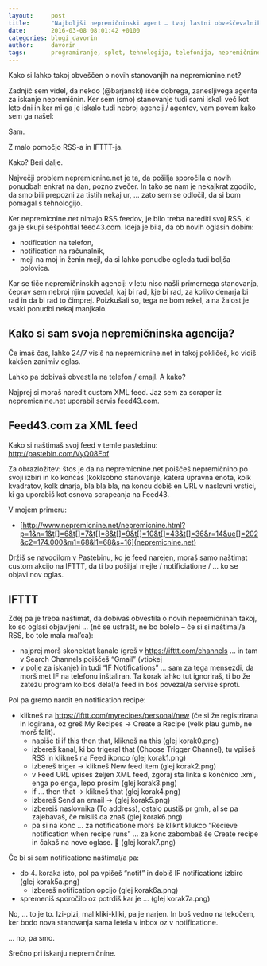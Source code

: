 ```yaml
---
layout: 	post
title:  	"Najboljši nepremičninski agent … tvoj lastni obveščevalnik o novih oglasih na nepremicnine.net"
date:   	2016-03-08 08:01:42 +0100
categories:	blogi davorin
author:		davorin
tags:		programiranje, splet, tehnologija, telefonija, nepremičnine, nepremicnine.net
---
```


Kako si lahko takoj obveščen o novih stanovanjih na nepremicnine.net?

Zadnjič sem videl, da nekdo (@barjanski) išče dobrega, zanesljivega agenta za iskanje nepremičnin. Ker sem (smo) stanovanje tudi sami iskali več kot leto dni in ker mi ga je iskalo tudi nebroj agencij / agentov, vam povem kako sem ga našel:

Sam.

Z malo pomočjo RSS-a in IFTTT-ja.

Kako? Beri dalje.

Največji problem nepremicnine.net je ta, da pošilja sporočila o novih ponudbah enkrat na dan, pozno zvečer. In tako se nam je nekajkrat zgodilo, da smo bili prepozni za tistih nekaj ur, … zato sem se odločil, da si bom pomagal s tehnologijo.

Ker nepremicnine.net nimajo RSS feedov, je bilo treba narediti svoj RSS, ki ga je skupi sešpohtlal feed43.com. Ideja je bila, da ob novih oglasih dobim:

* notification na telefon,
* notification na računalnik,
* mejl na moj in ženin mejl, da si lahko ponudbe ogleda tudi boljša polovica.

Kar se tiče nepremičninskih agencij: v letu niso našli primernega stanovanja, čeprav sem nebroj njim povedal, kaj bi rad, kje bi rad, za koliko denarja bi rad in da bi rad to čimprej. Poizkušali so, tega ne bom rekel, a na žalost je vsaki ponudbi nekaj manjkalo.

## Kako si sam svoja nepremičninska agencija?

Če imaš čas, lahko 24/7 visiš na nepremicnine.net in takoj pokličeš, ko vidiš kakšen zanimiv oglas.

Lahko pa dobivaš obvestila na telefon / emajl. A kako?

Najprej si moraš naredit custom XML feed. Jaz sem za scraper iz nepremicnine.net uporabil servis feed43.com.

## Feed43.com za XML feed

Kako si naštimaš svoj feed v temle pastebinu: http://pastebin.com/VyQ08Ebf

Za obrazložitev: štos je da na nepremicnine.net poiščeš nepremičnino po svoji izbiri in ko končaš (koklsobno stanovanje, katera upravna enota, kolk kvadratov, kolk dnarja, bla bla bla, na koncu dobiš en URL v naslovni vrstici, ki ga uporabiš kot osnova scrapeanja na Feed43.

V mojem primeru:

* [http://www.nepremicnine.net/nepremicnine.html?p=1&n=1&t[]=6&t[]=7&t[]=8&t[]=9&t[]=10&t[]=43&t[]=36&r=14&ue[]=202&c2=174.000&m1=68&l1=68&s=16](nepremicnine.net)

Držiš se navodilom v  Pastebinu, ko je feed narejen, moraš samo naštimat custom akcijo na IFTTT, da ti bo pošiljal mejle / notificiatione / … ko se objavi nov oglas.

## IFTTT

Zdej pa je treba naštimat, da dobivaš obvestila o novih nepremičninah takoj, ko so oglasi objavljeni … (nč se ustrašt, ne bo bolelo – če si si naštimal/a RSS, bo tole mala mal’ca):

* najprej morš skonektat kanale (greš v https://ifttt.com/channels … in tam v Search Channels poiščeš “Gmail” (vtipkej 
* v polje za iskanje) in tudi “IF Notifications” … sam za tega mensezdi, da morš met IF na telefonu inštaliran. Ta korak lahko tut ignoriraš, ti bo že zatežu program ko boš delal/a feed in boš povezal/a servise sproti.

Pol pa gremo nardit en notification recipe:

* klikneš na https://ifttt.com/myrecipes/personal/new (če si že registrirana in logirana, oz greš My Recipes -> Create a Recipe (velk plau gumb, ne morš falit).
	* napiše ti if this then that, klikneš na this (glej korak0.png)
	* izbereš kanal, ki bo trigeral that (Choose Trigger Channel), tu vpišeš RSS in klikneš na Feed ikonco (glej korak1.png)
	* izbereš triger -> klikneš New feed item (glej korak2.png)
	* v Feed URL vpišeš željen XML feed, zgoraj sta linka s končnico .xml, enga po enga, lepo prosim (glej korak3.png)
	* if … then that -> klikneš that (glej korak4.png)
	* izbereš Send an email -> (glej korak5.png)
	* izbereiš naslovnika (To address), ostalo pustiš pr gmh, al se pa zajebavaš, če misliš da znaš (glej korak6.png)
	* pa si na konc … za notificatione morš še kliknt klukco “Recieve notification when recipe runs” … za konc zabombaš še Create recipe in čakaš na nove oglase. 🙂 (glej korak7.png)

Če bi si sam notificatione naštimal/a pa:

* do 4. koraka isto, pol pa vpišeš “notif” in dobiš IF notifications izbiro (glej korak5a.png)
	* izbereš notification opcijo (glej korak6a.png)
* spremeniš sporočilo oz potrdiš kar je … (glej korak7a.png)

No, … to je to. Izi-pizi, mal kliki-kliki, pa je narjen. In boš vedno na tekočem, ker bodo nova stanovanja sama letela v inbox oz v notificatione.

… no, pa smo.

Srečno pri iskanju nepremičnine.